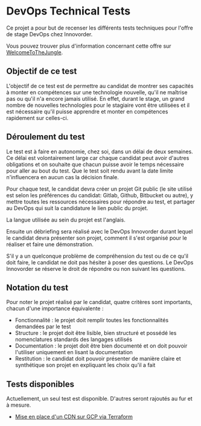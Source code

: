 # DevOps Technical Tests

Ce projet a pour but de recenser les différents tests techniques pour l'offre de stage DevOps chez Innovorder.

Vous pouvez trouver plus d'information concernant cette offre sur [WelcomeToTheJungle](https://www.welcometothejungle.com/fr/companies/innovorder/jobs/devops-site-reliability-engineer_paris).

## Objectif de ce test

L'objectif de ce test est de permettre au candidat de montrer ses capacités à monter en compétences sur une technologie nouvelle, qu'il ne maîtrise pas ou qu'il n'a encore jamais utilisé. En effet, durant le stage, un grand nombre de nouvelles technologies pour le stagiaire vont être utilisées et il est nécessaire qu'il puisse apprendre et monter en compétences rapidement sur celles-ci.

## Déroulement du test

Le test est à faire en autonomie, chez soi, dans un délai de deux semaines. Ce délai est volontairement large car chaque candidat peut avoir d'autres obligations et on souhaite que chacun puisse avoir le temps nécessaire pour aller au bout du test. Que le test soit rendu avant la date limite n'influencera en aucun cas la décision finale.

Pour chaque test, le candidat devra créer un projet Git public (le site utilisé est selon les préférences du candidat: Gitlab, Github, Bitbucket ou autre), y mettre toutes les ressources nécessaires pour répondre au test, et partager au DevOps qui suit la candidature le lien public du projet.

La langue utilisée au sein du projet est l'anglais.

Ensuite un débriefing sera réalisé avec le DevOps Innovorder durant lequel le candidat devra présenter son projet, comment il s'est organisé pour le réaliser et faire une démonstration.

S'il y a un quelconque problème de compréhension du test ou de ce qu'il doit faire, le candidat ne doit pas hésiter à poser des questions. Le DevOps Innovorder se réserve le droit de répondre ou non suivant les questions.

## Notation du test

Pour noter le projet réalisé par le candidat, quatre critères sont importants, chacun d'une importance équivalente :
- Fonctionnalité : le projet doit remplir toutes les fonctionnalités demandées par le test
- Structure : le projet doit être lisible, bien structuré et possédé les nomenclatures standards des langages utilisés
- Documentation : le projet doit être bien documenté et on doit pouvoir l'utiliser uniquement en lisant la documentation
- Restitution : le candidat doit pouvoir présenter de manière claire et synthétique son projet en expliquant les choix qu'il a fait

## Tests disponibles

Actuellement, un seul test est disponible. D'autres seront rajoutés au fur et à mesure.
- [Mise en place d'un CDN sur GCP via Terraform](./terraform-cloud-cdn)
